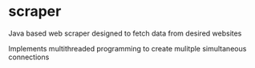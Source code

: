 # scraper
Java based web scraper designed to fetch data from desired websites

Implements multithreaded programming to create mulitple simultaneous connections
